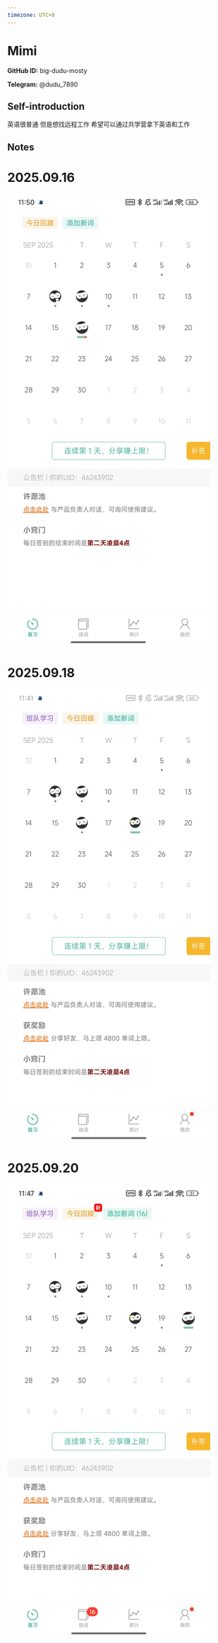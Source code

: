 ```yaml
---
timezone: UTC+8
---
```


# Mimi

**GitHub ID:** big-dudu-mosty

**Telegram:** @dudu_7890

## Self-introduction

英语很普通 但是想找远程工作 希望可以通过共学营拿下英语和工作

## Notes
<!-- Content_START -->
# 2025.09.16
<!-- DAILY_CHECKIN_2025-09-16_START -->
![f3d438aafa185df6a89ceb5adcae76be.jpg](https://raw.githubusercontent.com/IntensiveCoLearning/english_3rd/main/assets/big-dudu-mosty/images/2025-09-16-1758037884554-f3d438aafa185df6a89ceb5adcae76be.jpg)
<!-- DAILY_CHECKIN_2025-09-16_END -->


# 2025.09.18
<!-- DAILY_CHECKIN_2025-09-18_START -->
![73f2f618d3194e028a6442a8129f4e15.jpg](https://raw.githubusercontent.com/IntensiveCoLearning/english_3rd/main/assets/big-dudu-mosty/images/2025-09-18-1758210197398-73f2f618d3194e028a6442a8129f4e15.jpg)
<!-- DAILY_CHECKIN_2025-09-18_END -->


# 2025.09.20
<!-- DAILY_CHECKIN_2025-09-20_START -->
![b5a2be1c7b1039d7a31c8c9bd4b612a6.jpg](https://raw.githubusercontent.com/IntensiveCoLearning/english_3rd/main/assets/big-dudu-mosty/images/2025-09-20-1758383807320-b5a2be1c7b1039d7a31c8c9bd4b612a6.jpg)
<!-- DAILY_CHECKIN_2025-09-20_END -->
<!-- Content_END -->
